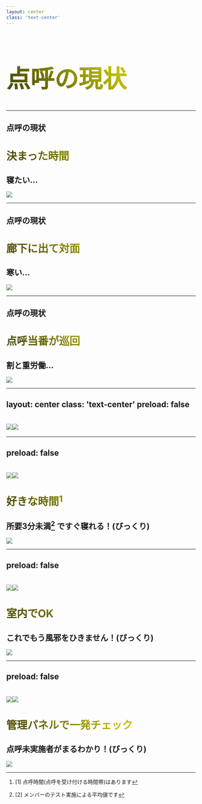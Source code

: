 ```yaml
---
layout: center
class: 'text-center'
---
```


<h1 style="font-size: 64px;" class="flex items-center">点呼の現状</h1>
<!--
この，点呼の現状ですが―
-->

---

<div class="mt-35 text-center pr-100">

## 点呼の現状
# 決まった時間

<div class="h-4"/>

## 寝たい...

</div>

<img class="absolute right-10 top-10 h-115" src="https://media.discordapp.net/attachments/719199923782025257/1052934198962434078/IMG_8901.JPG?width=461&height=615">

---

<div class="mt-35 text-center pr-100">

## 点呼の現状
# 廊下に出て対面

<div class="h-4"/>

## 寒い...

<img class="absolute right-10 top-10 h-115"  src="https://media.discordapp.net/attachments/719199923782025257/1052934192733892628/IMG_8891.JPG?width=461&height=615">

</div>

---


<div class="mt-35 text-center pr-100">

## 点呼の現状
# 点呼当番が巡回
<div class="h-4"/>

## 割と重労働...

<img class="absolute right-10 top-10 h-115" src="https://media.discordapp.net/attachments/719199923782025257/1052935350290501683/IMG_8907.JPG?width=461&height=615">

</div>
<!--
点呼当番が全フロアを巡回するといった，かなりの重労働を必要としています．これらの問題の解決を図るのが―
-->

---
layout: center
class: 'text-center'
preload: false
---


<div v-motion
  :initial="{ x: -80 }"
  :enter="{ x: 0 }">

<h1 class="flex"><img src="https://cdn.discordapp.com/attachments/1038262445560565824/1050994403256303696/tenten_icon.png" class="h-40"><img src="https://media.discordapp.net/attachments/1038262445560565824/1050994403633807360/tenten_logo.png?width=720&height=268" class="h-40"></h1>
</div>

<!--
TENTENです
-->

---
preload: false
---

<div v-motion
  :initial="{ x: -80 }"
  :enter="{ x: 0 }">

<div class="mt-35 text-center pr-100">

<h1 class="flex mr-auto absolute left-45"><img src="https://cdn.discordapp.com/attachments/1038262445560565824/1050994403256303696/tenten_icon.png" class="h-8"><img src="https://media.discordapp.net/attachments/1038262445560565824/1050994403633807360/tenten_logo.png?width=720&height=268" class="h-8"></h1>

<div class="h-12" />

# 好きな時間[^1]

<div class="h-4"/>

## **所要3分未満**[^2] ですぐ寝れる！(びっくり)

<div class="h-30"/>


</div>
</div>


[^1]: [1] 点呼時間(点呼を受け付ける時間帯)はあります
[^2]: [2] メンバーのテスト実施による平均値です
<style>
h1 {
  background-color: #2B90B6;
  background-image: linear-gradient(45deg, #505000 10%, #C0C000 60%);
  background-size: 100%;
  -webkit-background-clip: text;
  -moz-background-clip: text;
  -webkit-text-fill-color: transparent;
  -moz-text-fill-color: transparent;
}
</style>

<img class="absolute right-10 top-10 h-115" src="https://media.discordapp.net/attachments/719199923782025257/1052933734296453191/IMG_8899.JPG?width=461&height=615">

<!--
TENTENでは，点呼時間内であれば自由な時間に点呼を実施することができ，
-->
---
preload: false
---

<div v-motion
  :initial="{ x: -80 }"
  :enter="{ x: 0 }">

<div class="mt-35 text-center pr-100">

<h1 class="flex mr-auto absolute left-45"><img src="https://cdn.discordapp.com/attachments/1038262445560565824/1050994403256303696/tenten_icon.png" class="h-8"><img src="https://media.discordapp.net/attachments/1038262445560565824/1050994403633807360/tenten_logo.png?width=720&height=268" class="h-8"></h1>

<div class="h-12" />

# 室内でOK

<div class="h-4"/>

## これでもう風邪をひきません！(びっくり)

</div>
</div>

<style>
h1 {
  background-color: #2B90B6;
  background-image: linear-gradient(45deg, #505000 10%, #C0C000 60%);
  background-size: 100%;
  -webkit-background-clip: text;
  -moz-background-clip: text;
  -webkit-text-fill-color: transparent;
  -moz-text-fill-color: transparent;
}
</style>

<img class="absolute right-10 top-10 h-115" src="https://media.discordapp.net/attachments/719199923782025257/1052934534963941416/IMG_8904.JPG?width=461&height=615">

<!--
寒い廊下に出る必要もなくなり，
-->

---
preload: false
---

<div v-motion
  :initial="{ x: -80 }"
  :enter="{ x: 0 }">

<div class="mt-35 text-center pr-100">

<h1 class="flex mr-auto absolute left-45"><img src="https://cdn.discordapp.com/attachments/1038262445560565824/1050994403256303696/tenten_icon.png" class="h-8"><img src="https://media.discordapp.net/attachments/1038262445560565824/1050994403633807360/tenten_logo.png?width=720&height=268" class="h-8"></h1>

<div class="h-12" />

# 管理パネルで一発チェック

<div class="h-4"/>

## 点呼未実施者がまるわかり！(びっくり)

</div>
</div>

<style>
h1 {
  background-color: #2B90B6;
  background-image: linear-gradient(45deg, #505000 10%, #C0C000 60%);
  background-size: 100%;
  -webkit-background-clip: text;
  -moz-background-clip: text;
  -webkit-text-fill-color: transparent;
  -moz-text-fill-color: transparent;
}
</style>

<img class="absolute right-10 top-10 h-115" src="https://media.discordapp.net/attachments/719199923782025257/1052975731661078578/IMG_20221216_004854.jpg?width=460&height=615">

<!--
点呼未実施者を全フロア回ることなく確認でき，寮生教員ともに「びっくり！」する点呼エクスペリエンスを実現します
-->